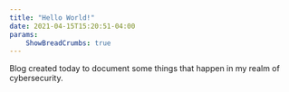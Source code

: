 ```yaml
---
title: "Hello World!"
date: 2021-04-15T15:20:51-04:00
params:
    ShowBreadCrumbs: true
---
```


Blog created today to document some things that happen in my realm of cybersecurity. 